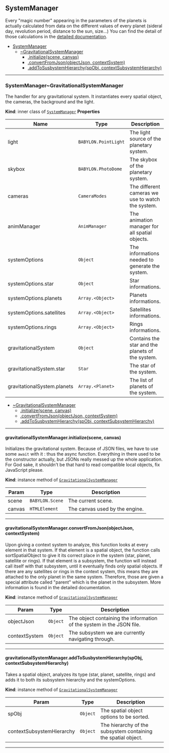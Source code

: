 <a name="module_SystemManager"></a>

## SystemManager

Every "magic number" appearing in the parameters of the planets is actually
calculated from data on the different values of every planet (sideral day,
revolution period, distance to the sun, size...) You can find the detail of
those calculations in the [detailed documentation]().

- [SystemManager](#module_SystemManager)
  - [~GravitationalSystemManager](#module_SystemManager..GravitationalSystemManager)
    - [.initialize(scene, canvas)](#module_SystemManager..GravitationalSystemManager+initialize)
    - [.convertFromJson(objectJson, contextSystem)](#module_SystemManager..GravitationalSystemManager+convertFromJson)
    - [.addToSusbystemHierarchy(spObj, contextSubsystemHierarchy)](#module_SystemManager..GravitationalSystemManager+addToSusbystemHierarchy)

---

<a name="module_SystemManager..GravitationalSystemManager"></a>

### SystemManager~GravitationalSystemManager

The handler for any gravitational system. It instantiates every spatial
object, the cameras, the background and the light.

**Kind**: inner class of [<code>SystemManager</code>](#module_SystemManager)
**Properties**

| Name                        | Type                              | Description                                       |
| --------------------------- | --------------------------------- | ------------------------------------------------- |
| light                       | <code>BABYLON.PointLight</code>   | The light source of the planetary system.         |
| skybox                      | <code>BABYLON.PhotoDome</code>    | The skybox of the planetary system.               |
| cameras                     | <code>CameraModes</code>          | The different cameras we use to watch the system. |
| animManager                 | <code>AnimManager</code>          | The animation manager for all spatial objects.    |
| systemOptions               | <code>Object</code>               | The informations needed to generate the system.   |
| systemOptions.star          | <code>Object</code>               | Star informations.                                |
| systemOptions.planets       | <code>Array.&lt;Object&gt;</code> | Planets informations.                             |
| systemOptions.satellites    | <code>Array.&lt;Object&gt;</code> | Satellites informations.                          |
| systemOptions.rings         | <code>Array.&lt;Object&gt;</code> | Rings informations.                               |
| gravitationalSystem         | <code>Object</code>               | Contains the star and the planets of the system.  |
| gravitationalSystem.star    | <code>Star</code>                 | The star of the system.                           |
| gravitationalSystem.planets | <code>Array.&lt;Planet&gt;</code> | The list of planets of the system.                |

- [~GravitationalSystemManager](#module_SystemManager..GravitationalSystemManager)
  - [.initialize(scene, canvas)](#module_SystemManager..GravitationalSystemManager+initialize)
  - [.convertFromJson(objectJson, contextSystem)](#module_SystemManager..GravitationalSystemManager+convertFromJson)
  - [.addToSusbystemHierarchy(spObj, contextSubsystemHierarchy)](#module_SystemManager..GravitationalSystemManager+addToSusbystemHierarchy)

---

<a name="module_SystemManager..GravitationalSystemManager+initialize"></a>

#### gravitationalSystemManager.initialize(scene, canvas)

Initializes the gravitational system. Because of JSON files, we have to use
some `await` with it : thus the async function. Everything in there used to
be the constructor actually, but JSONs really messed up the whole
application. For God sake, it shouldn't be that hard to read compatible
local objects, fix JavaScript please.

**Kind**: instance method of [<code>GravitationalSystemManager</code>](#module_SystemManager..GravitationalSystemManager)

| Param  | Type                       | Description                    |
| ------ | -------------------------- | ------------------------------ |
| scene  | <code>BABYLON.Scene</code> | The current scene.             |
| canvas | <code>HTMLElement</code>   | The canvas used by the engine. |

---

<a name="module_SystemManager..GravitationalSystemManager+convertFromJson"></a>

#### gravitationalSystemManager.convertFromJson(objectJson, contextSystem)

Upon giving a context system to analyze, this function looks at every
element in that system. If that element is a spatial object, the function
calls sortSpatialObject to give it its correct place in the system (star,
planet, satellite or rings). If that element is a subsystem, the function
will instead call itself with that subsystem, until it eventually finds
only spatial objects. If there are any satellites or rings in the context
system, this means they are attached to the only planet in the same system.
Therefore, those are given a special attribute called "parent" which is the
planet in the subsystem. More information is found in the detailed
documentation.

**Kind**: instance method of [<code>GravitationalSystemManager</code>](#module_SystemManager..GravitationalSystemManager)

| Param         | Type                | Description                                                           |
| ------------- | ------------------- | --------------------------------------------------------------------- |
| objectJson    | <code>Object</code> | The object containing the information of the system in the JSON file. |
| contextSystem | <code>Object</code> | The subsystem we are currently navigating through.                    |

---

<a name="module_SystemManager..GravitationalSystemManager+addToSusbystemHierarchy"></a>

#### gravitationalSystemManager.addToSusbystemHierarchy(spObj, contextSubsystemHierarchy)

Takes a spatial object, analyzes its type (star, planet, satellite, rings)
and adds it to both its subsystem hierarchy and the systemOptions.

**Kind**: instance method of [<code>GravitationalSystemManager</code>](#module_SystemManager..GravitationalSystemManager)

| Param                     | Type                | Description                                                   |
| ------------------------- | ------------------- | ------------------------------------------------------------- |
| spObj                     | <code>Object</code> | The spatial object options to be sorted.                      |
| contextSubsystemHierarchy | <code>Object</code> | The hierarchy of the subsystem containing the spatial object. |

---

